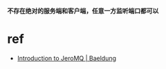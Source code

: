 **不存在绝对的服务端和客户端，任意一方监听端口都可以**

# ref

- [Introduction to JeroMQ | Baeldung](https://www.baeldung.com/java-jeromq-zeromq)

